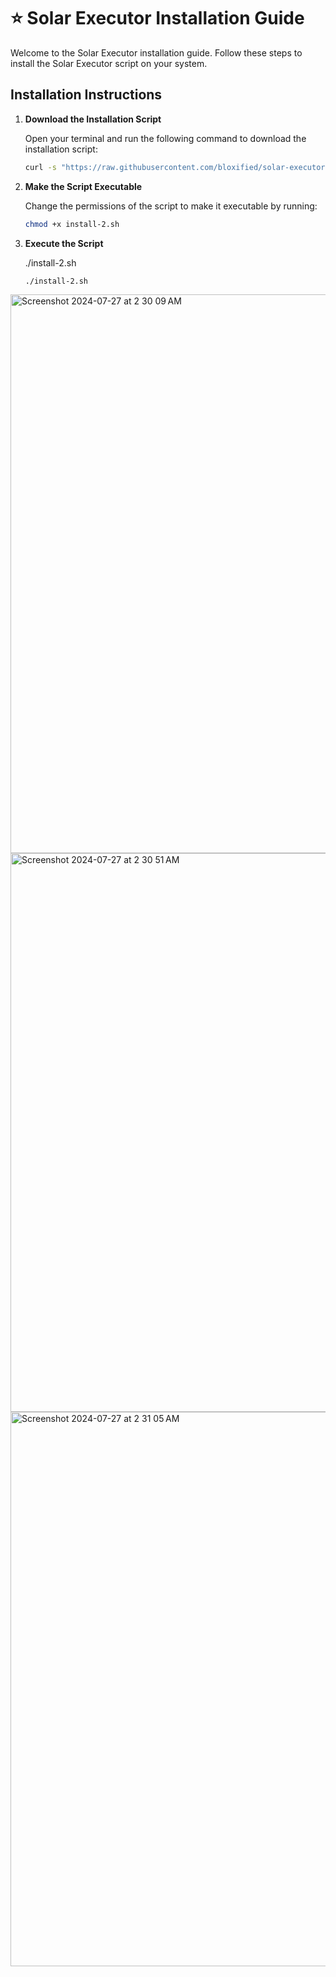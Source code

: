 # ⭐ Solar Executor Installation Guide

Welcome to the Solar Executor installation guide. Follow these steps to install the Solar Executor script on your system.

## Installation Instructions

1. **Download the Installation Script**

   Open your terminal and run the following command to download the installation script:

   ```bash
   curl -s "https://raw.githubusercontent.com/bloxified/solar-executor/main/install-2.sh" -o "install-2.sh"

2. **Make the Script Executable**

   Change the permissions of the script to make it executable by running:

   ```bash 
   chmod +x install-2.sh

3. **Execute the Script**

   ./install-2.sh

   ```bash 
   ./install-2.sh

<img width="894" alt="Screenshot 2024-07-27 at 2 30 09 AM" src="https://github.com/user-attachments/assets/f5885701-7092-4cee-bd4d-883c4e05db0c">

<img width="894" alt="Screenshot 2024-07-27 at 2 30 51 AM" src="https://github.com/user-attachments/assets/3cdfef49-bb68-4a63-8477-9607470a4720">

<img width="887" alt="Screenshot 2024-07-27 at 2 31 05 AM" src="https://github.com/user-attachments/assets/2105b360-3466-4b84-9b05-60cbbb969c08">

